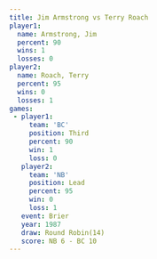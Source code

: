 ```yaml
---
title: Jim Armstrong vs Terry Roach
player1:              
  name: Armstrong, Jim
  percent: 90         
  wins: 1             
  losses: 0           
player2:              
  name: Roach, Terry  
  percent: 95         
  wins: 0             
  losses: 1           
games:
 - player1:         
     team: 'BC'     
     position: Third
     percent: 90    
     win: 1         
     loss: 0        
   player2:        
     team: 'NB'    
     position: Lead
     percent: 95   
     win: 0        
     loss: 1       
   event: Brier         
   year: 1987           
   draw: Round Robin(14)
   score: NB 6 - BC 10  
---
```

